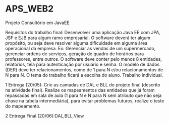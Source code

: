 # APS_WEB2
Projeto Consultório em JavaEE

Requisitos do trabalho final: Desenvolver uma aplicação Java EE com JPA, JSF e EJB para algum ramo empresarial. 
O software deverá ter algum propósito, ou seja deve resolver alguma dificuldade em alguma área operacional da empresa. 
Ex: Gerenciar as vendas de um supermercado, gerenciar ordens de serviços, geração de quadro de horários para professores, entre outros. 
O software deve conter pelo menos 8 entidades, relatórios, tela para autenticação por usuário e senha. 
O modelo de dados (DER) deve ter relacionamentos, como de 1 para N e/ou relacionamentos de N para N. 
O tema do trabalho ficará a escolha do aluno. 
Trabalho individual.


1 Entrega (20/05): Crie as camadas de DAL e BLL do projeto final (descrito na atividade final).
Realize os mapeamentos das entidades que já foram repassadas em sala de aula 
(1 para N e N para N sem atributo que não seja chave na tabela intermediária), 
para evitar problemas futuros, realize o teste do mapeamento.

2 Entrega Final (20/06):DAL,BLL,View
